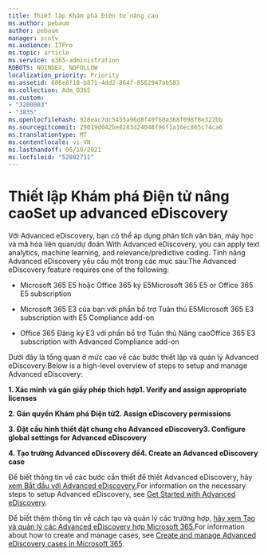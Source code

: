```yaml
---
title: Thiết lập Khám phá Điện tử nâng cao
ms.author: pebaum
author: pebaum
manager: scotv
ms.audience: ITPro
ms.topic: article
ms.service: o365-administration
ROBOTS: NOINDEX, NOFOLLOW
localization_priority: Priority
ms.assetid: 686e8f18-b871-4dd2-864f-8562947ab583
ms.collection: Adm_O365
ms.custom:
- "3200003"
- "3835"
ms.openlocfilehash: 928eac7dc5455a96d8f49f60a368f098f8e322bb
ms.sourcegitcommit: 29019d042be8283d24048f96f1a16ec865c74ca6
ms.translationtype: MT
ms.contentlocale: vi-VN
ms.lasthandoff: 06/10/2021
ms.locfileid: "52882711"
---
```

# <a name="set-up-advanced-ediscovery"></a><span data-ttu-id="e4637-102">Thiết lập Khám phá Điện tử nâng cao</span><span class="sxs-lookup"><span data-stu-id="e4637-102">Set up advanced eDiscovery</span></span>

<span data-ttu-id="e4637-103">Với Advanced eDiscovery, bạn có thể áp dụng phân tích văn bản, máy học và mã hóa liên quan/dự đoán.</span><span class="sxs-lookup"><span data-stu-id="e4637-103">With Advanced eDiscovery, you can apply text analytics, machine learning, and relevance/predictive coding.</span></span> <span data-ttu-id="e4637-104">Tính năng Advanced eDiscovery yêu cầu một trong các mục sau:</span><span class="sxs-lookup"><span data-stu-id="e4637-104">The Advanced eDiscovery feature requires one of the following:</span></span>

- <span data-ttu-id="e4637-105">Microsoft 365 E5 hoặc Office 365 ký E5</span><span class="sxs-lookup"><span data-stu-id="e4637-105">Microsoft 365 E5 or Office 365 E5 subscription</span></span>

- <span data-ttu-id="e4637-106">Microsoft 365 E3 của bạn với phần bổ trợ Tuân thủ E5</span><span class="sxs-lookup"><span data-stu-id="e4637-106">Microsoft 365 E3 subscription with E5 Compliance add-on</span></span>

- <span data-ttu-id="e4637-107">Office 365 Đăng ký E3 với phần bổ trợ Tuân thủ Nâng cao</span><span class="sxs-lookup"><span data-stu-id="e4637-107">Office 365 E3 subscription with Advanced Compliance add-on</span></span>

<span data-ttu-id="e4637-108">Dưới đây là tổng quan ở mức cao về các bước thiết lập và quản lý Advanced eDiscovery:</span><span class="sxs-lookup"><span data-stu-id="e4637-108">Below is a high-level overview of steps to setup and manage Advanced eDiscovery:</span></span>

<span data-ttu-id="e4637-109">**1. Xác minh và gán giấy phép thích hợp**</span><span class="sxs-lookup"><span data-stu-id="e4637-109">**1. Verify and assign appropriate licenses**</span></span>

<span data-ttu-id="e4637-110">**2. Gán quyền Khám phá Điện tử**</span><span class="sxs-lookup"><span data-stu-id="e4637-110">**2. Assign eDiscovery permissions**</span></span>

<span data-ttu-id="e4637-111">**3. Đặt cấu hình thiết đặt chung cho Advanced eDiscovery**</span><span class="sxs-lookup"><span data-stu-id="e4637-111">**3. Configure global settings for Advanced eDiscovery**</span></span>

<span data-ttu-id="e4637-112">**4. Tạo trường Advanced eDiscovery đề**</span><span class="sxs-lookup"><span data-stu-id="e4637-112">**4. Create an Advanced eDiscovery case**</span></span>

<span data-ttu-id="e4637-113">Để biết thông tin về các bước cần thiết để thiết Advanced eDiscovery, hãy [xem Bắt đầu với Advanced eDiscovery.](/microsoft-365/compliance/get-started-with-advanced-ediscovery)</span><span class="sxs-lookup"><span data-stu-id="e4637-113">For information on the necessary steps to setup Advanced eDiscovery, see [Get Started with Advanced eDiscovery](/microsoft-365/compliance/get-started-with-advanced-ediscovery).</span></span>

<span data-ttu-id="e4637-114">Để biết thêm thông tin về cách tạo và quản lý các trường hợp, [hãy xem Tạo và quản lý các Advanced eDiscovery hợp Microsoft 365.](/microsoft-365/compliance/create-and-manage-advanced-ediscoveryv2-case)</span><span class="sxs-lookup"><span data-stu-id="e4637-114">For information about how to create and manage cases, see [Create and manage Advanced eDiscovery cases in Microsoft 365](/microsoft-365/compliance/create-and-manage-advanced-ediscoveryv2-case).</span></span>